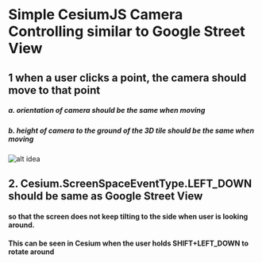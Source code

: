 # Simple CesiumJS Camera Controlling similar to Google Street View

## 1 when a user clicks a point, the camera should move to that point
##### a. orientation of camera should be the same when moving
##### b. height of camera to the ground of the 3D tile should be the same when moving

![alt idea](https://raw.githubusercontent.com/3DGISKing/CesiumStreetView/master/idea.jpeg?raw=true)

## 2. Cesium.ScreenSpaceEventType.LEFT_DOWN should be same as Google Street View 
#### so that the screen does not keep tilting to the side when user is looking around.
#### This can be seen in Cesium when the user holds SHIFT+LEFT_DOWN to rotate around

